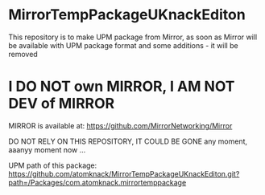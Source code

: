 # MirrorTempPackageUKnackEditon
This repository is to make UPM package from Mirror, as soon as Mirror will be available with UPM package format and some additions - it will be removed

# I DO NOT own MIRROR, I AM NOT DEV of MIRROR

MIRROR is available at: https://github.com/MirrorNetworking/Mirror

DO NOT RELY ON THIS REPOSITORY, IT COULD BE GONE any moment, aaanyy moment now ...

UPM path of this package:
https://github.com/atomknack/MirrorTempPackageUKnackEditon.git?path=/Packages/com.atomknack.mirrortemppackage
